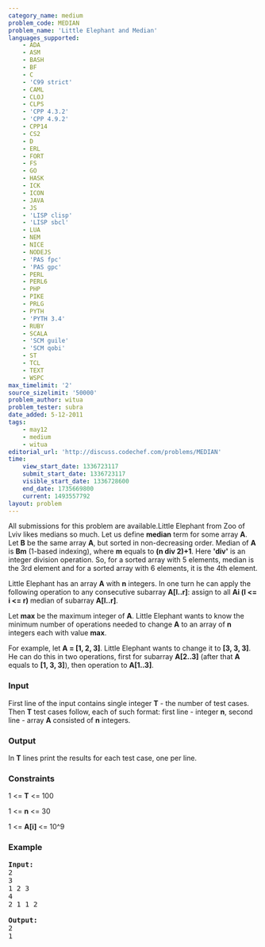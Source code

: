 ```yaml
---
category_name: medium
problem_code: MEDIAN
problem_name: 'Little Elephant and Median'
languages_supported:
    - ADA
    - ASM
    - BASH
    - BF
    - C
    - 'C99 strict'
    - CAML
    - CLOJ
    - CLPS
    - 'CPP 4.3.2'
    - 'CPP 4.9.2'
    - CPP14
    - CS2
    - D
    - ERL
    - FORT
    - FS
    - GO
    - HASK
    - ICK
    - ICON
    - JAVA
    - JS
    - 'LISP clisp'
    - 'LISP sbcl'
    - LUA
    - NEM
    - NICE
    - NODEJS
    - 'PAS fpc'
    - 'PAS gpc'
    - PERL
    - PERL6
    - PHP
    - PIKE
    - PRLG
    - PYTH
    - 'PYTH 3.4'
    - RUBY
    - SCALA
    - 'SCM guile'
    - 'SCM qobi'
    - ST
    - TCL
    - TEXT
    - WSPC
max_timelimit: '2'
source_sizelimit: '50000'
problem_author: witua
problem_tester: subra
date_added: 5-12-2011
tags:
    - may12
    - medium
    - witua
editorial_url: 'http://discuss.codechef.com/problems/MEDIAN'
time:
    view_start_date: 1336723117
    submit_start_date: 1336723117
    visible_start_date: 1336728600
    end_date: 1735669800
    current: 1493557792
layout: problem
---
```

All submissions for this problem are available.Little Elephant from Zoo of Lviv likes medians so much. Let us define **median** term for some array **A**. Let **B** be the same array **A**, but sorted in non-decreasing order. Median of **A** is **Bm** (1-based indexing), where **m** equals to **(n div 2)+1**. Here **'div'** is an integer division operation. So, for a sorted array with 5 elements, median is the 3rd element and for a sorted array with 6 elements, it is the 4th element.

Little Elephant has an array **A** with **n** integers. In one turn he can apply the following operation to any consecutive subarray **A\[l..r\]**: assign to all **Ai (l &lt;= i &lt;= r)** median of subarray **A\[l..r\]**.

Let **max** be the maximum integer of **A**. Little Elephant wants to know the minimum number of operations needed to change **A** to an array of **n** integers each with value **max**.

For example, let **A = \[1, 2, 3\]**. Little Elephant wants to change it to **\[3, 3, 3\]**. He can do this in two operations, first for subarray **A\[2..3\]** (after that **A** equals to **\[1, 3, 3\]**), then operation to **A\[1..3\]**.

### Input

First line of the input contains single integer **T** - the number of test cases. Then **T** test cases follow, each of such format: first line - integer **n**, second line - array **A** consisted of **n** integers.

### Output

In **T** lines print the results for each test case, one per line.

### Constraints

1 &lt;= **T** &lt;= 100

1 &lt;= **n** &lt;= 30

1 &lt;= **A\[i\]** &lt;= 10^9

### Example

<pre>
<b>Input:</b>
2
3
1 2 3
4
2 1 1 2

<b>Output:</b>
2
1
</pre>
